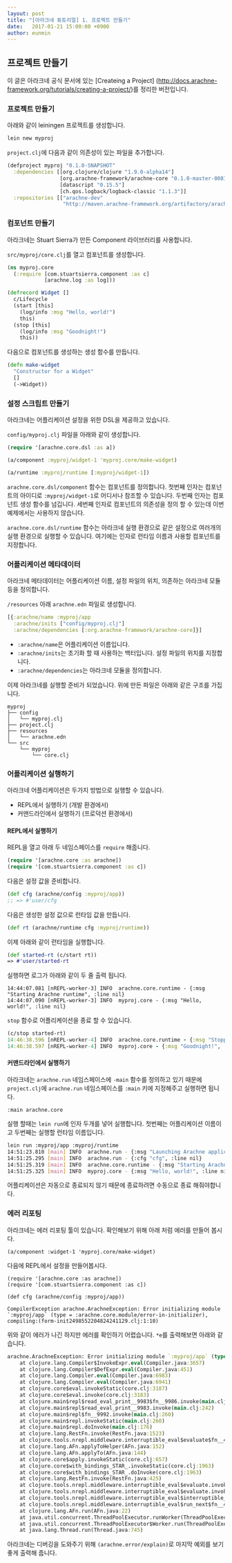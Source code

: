 ```yaml
---
layout: post
title: "[아라크네 튜토리얼] 1. 프로젝트 만들기"
date:   2017-01-21 15:00:00 +0900
author: eunmin
---
```


## 프로젝트 만들기

이 글은 아라크네 공식 문서에 있는 [Createing a Project] (http://docs.arachne-framework.org/tutorials/creating-a-project/)를 정리한 버전입니다.

### 프로젝트 만들기

아래와 같이 leiningen 프로젝트를 생성합니다.

```bash
lein new myproj
```

`project.clj`에 다음과 같이 의존성이 있는 파일을 추가합니다.

```clojure
(defproject myproj "0.1.0-SNAPSHOT"
  :dependencies [[org.clojure/clojure "1.9.0-alpha14"]
                 [org.arachne-framework/arachne-core "0.1.0-master-0081-0ab2073"]
                 [datascript "0.15.5"]
                 [ch.qos.logback/logback-classic "1.1.3"]]
  :repositories [["arachne-dev"
                  "http://maven.arachne-framework.org/artifactory/arachne-dev"]])
```

### 컴포넌트 만들기

아라크네는 Stuart Sierra가 만든 Component 라이브러리를 사용합니다.

`src/myproj/core.clj`를 열고 컴포넌트를 생성합니다.

```clojure
(ns myproj.core
  (:require [com.stuartsierra.component :as c]
            [arachne.log :as log]))

(defrecord Widget []
  c/Lifecycle
  (start [this]
    (log/info :msg "Hello, world!")
    this)
  (stop [this]
    (log/info :msg "Goodnight!")
    this))
```

다음으로 컴포넌트를 생성하는 생성 함수를 만듭니다.

```clojure
(defn make-widget
  "Constructor for a Widget"
  []
  (->Widget))
```

### 설정 스크립트 만들기

아라크네는 어플리케이션 설정을 위한 DSL을 제공하고 있습니다.

`config/myproj.clj` 파일을 아래와 같이 생성합니다.

```clojure
(require '[arachne.core.dsl :as a])

(a/component :myproj/widget-1 'myproj.core/make-widget)

(a/runtime :myproj/runtime [:myproj/widget-1])
```

`arachne.core.dsl/component` 함수는 컴포넌트를 정의합니다. 첫번째 인자는 컴포넌트의 아이디로 `:myproj/widget-1`로 어디서나 참조할 수 있습니다. 두번째 인자는 컴포넌트 생성 함수를 넘깁니다.
세번째 인자로 컴포넌트의 의존성을 정의 할 수 있는데 이번 예제에서는 사용하지 않습니다.

`arachne.core.dsl/runtime` 함수는 아라크네 실행 환경으로 같은 설정으로 여러개의 실행 환경으로
실행할 수 있습니다. 여기에는 인자로 런타임 이름과 사용할 컴포넌트를 지정합니다.

### 어플리케이션 메타데이터

아라크네 메타데이터는 어플리케이션 이름, 설정 파일의 위치, 의존하는 아라크네 모듈등을 정의합니다.

`/resources` 아래 `arachne.edn` 파일로 생성합니다.

```clojure
[{:arachne/name :myproj/app
  :arachne/inits ["config/myproj.clj"]
  :arachne/dependencies [:org.arachne-framework/arachne-core]}]
```

- `:arachne/name`은 어플리케이션 이름입니다.
- `:arachne/inits`는 초기화 할 때 사용하는 백터입니다. 설정 파일의 위치를 지정합니다.
- `:arachne/dependencies`는 아라크네 모듈을 정의합니다.

이제 아라크네를 실행할 준비가 되었습니다. 위에 만든 파일은 아래와 같은 구조를 가집니다.

```
myproj
├── config
│   └── myproj.clj
├── project.clj
├── resources
│   └── arachne.edn
└── src
    └── myproj
        └── core.clj
```

### 어플리케이션 실행하기

아라크네 어플리케이션은 두가지 방법으로 실행할 수 있습니다.

- REPL에서 실행하기 (개발 환경에서)
- 커맨드라인에서 실행하기 (프로덕션 환경에서)

#### REPL에서 실행하기

REPL을 열고 아래 두 네임스페이스를 `require` 해줍니다.

```clojure
(require '[arachne.core :as arachne])
(require '[com.stuartsierra.component :as c])
```

다음은 설정 값을 준비합니다.

```clojure
(def cfg (arachne/config :myproj/app))
;; => #'user/cfg
```

다음은 생성한 설정 값으로 런타임 값을 만듭니다.

```clojure
(def rt (arachne/runtime cfg :myproj/runtime))
```

이제 아래와 같이 런타임을 실행합니다.

```clojure
(def started-rt (c/start rt))
=> #'user/started-rt
```

실행하면 로그가 아래와 같이 두 줄 출력 됩니다.

```
14:44:07.081 [nREPL-worker-3] INFO  arachne.core.runtime - {:msg "Starting Arachne runtime", :line nil}
14:44:07.090 [nREPL-worker-3] INFO  myproj.core - {:msg "Hello, world!", :line nil}
```

`stop` 함수로 어플리케이션을 종료 할 수 있습니다.

```clojure
(c/stop started-rt)
14:46:38.596 [nREPL-worker-4] INFO  arachne.core.runtime - {:msg "Stopping Arachne runtime", :line nil}
14:46:38.597 [nREPL-worker-4] INFO  myproj.core - {:msg "Goodnight!", :line nil}
```

#### 커맨드라인에서 실행하기

아라크네는 `arachne.run` 네임스페이스에 `-main` 함수를 정의하고 있기 때문에 `project.clj`에
`arachne.run` 네임스페이스를 `:main` 키에 지정해주고 실행하면 됩니다.

```
:main arachne.core
```

실행 할때는 `lein run`에 인자 두개를 넣어 실행합니다. 첫번째는 어플리케이션 이름이고 두번째는 실행할 런타임 이름입니다.

```bash
lein run :myproj/app :myproj/runtime
14:51:23.810 [main] INFO  arachne.run - {:msg "Launching Arachne application", :name ":myproj/app", :runtime ":myproj/runtime", :line nil}
14:51:25.295 [main] INFO  arachne.run - {:cfg "cfg", :line nil}
14:51:25.319 [main] INFO  arachne.core.runtime - {:msg "Starting Arachne runtime", :line nil}
14:51:25.325 [main] INFO  myproj.core - {:msg "Hello, world!", :line nil}
```

어플리케이션은 자동으로 종료되지 않기 때문에 종료하려면 수동으로 종료 해줘야합니다.

### 에러 리포팅

아라크네는 에러 리포팅 툴이 있습니다. 확인해보기 위해 아래 처럼 에러를 만들어 봅시다.

```
(a/component :widget-1 'myproj.core/make-widget)
```

다음에 REPL에서 설정을 만들어봅시다.

```
(require '[arachne.core :as arachne])
(require '[com.stuartsierra.component :as c])

(def cfg (arachne/config :myproj/app))

CompilerException arachne.ArachneException: Error initializing module `:myproj/app` (type = :arachne.core.module/error-in-initializer), compiling:(form-init2498552204824241129.clj:1:10)
```

위와 같이 에러가 나긴 하지만 에러를 확인하기 어렵습니다. `*e`를 출력해보면 아래와 같습니다.

```clojure
arachne.ArachneException: Error initializing module `:myproj/app` (type = :arachne.core.module/error-in-initializer), compiling:(form-init2498552204824241129.clj:1:10)
	at clojure.lang.Compiler$InvokeExpr.eval(Compiler.java:3657)
	at clojure.lang.Compiler$DefExpr.eval(Compiler.java:451)
	at clojure.lang.Compiler.eval(Compiler.java:6983)
	at clojure.lang.Compiler.eval(Compiler.java:6941)
	at clojure.core$eval.invokeStatic(core.clj:3187)
	at clojure.core$eval.invoke(core.clj:3183)
	at clojure.main$repl$read_eval_print__9983$fn__9986.invoke(main.clj:242)
	at clojure.main$repl$read_eval_print__9983.invoke(main.clj:242)
	at clojure.main$repl$fn__9992.invoke(main.clj:260)
	at clojure.main$repl.invokeStatic(main.clj:260)
	at clojure.main$repl.doInvoke(main.clj:176)
	at clojure.lang.RestFn.invoke(RestFn.java:1523)
	at clojure.tools.nrepl.middleware.interruptible_eval$evaluate$fn__4650.invoke(interruptible_eval.clj:87)
	at clojure.lang.AFn.applyToHelper(AFn.java:152)
	at clojure.lang.AFn.applyTo(AFn.java:144)
	at clojure.core$apply.invokeStatic(core.clj:657)
	at clojure.core$with_bindings_STAR_.invokeStatic(core.clj:1963)
	at clojure.core$with_bindings_STAR_.doInvoke(core.clj:1963)
	at clojure.lang.RestFn.invoke(RestFn.java:425)
	at clojure.tools.nrepl.middleware.interruptible_eval$evaluate.invokeStatic(interruptible_eval.clj:85)
	at clojure.tools.nrepl.middleware.interruptible_eval$evaluate.invoke(interruptible_eval.clj:55)
	at clojure.tools.nrepl.middleware.interruptible_eval$interruptible_eval$fn__4695$fn__4698.invoke(interruptible_eval.clj:222)
	at clojure.tools.nrepl.middleware.interruptible_eval$run_next$fn__4690.invoke(interruptible_eval.clj:190)
	at clojure.lang.AFn.run(AFn.java:22)
	at java.util.concurrent.ThreadPoolExecutor.runWorker(ThreadPoolExecutor.java:1142)
	at java.util.concurrent.ThreadPoolExecutor$Worker.run(ThreadPoolExecutor.java:617)
	at java.lang.Thread.run(Thread.java:745)
```

아라크네는 디버깅을 도와주기 위해 `(arachne.error/explain)`로 마지막 예외를 보기 좋게 출력해 줍니다.
